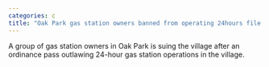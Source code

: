 ```yaml
---
categories: c
title: "Oak Park gas station owners banned from operating 24hours file lawsuit secure restraining order to block ordinance"
---
```

A group of gas station owners in Oak Park is suing the village after an ordinance pass outlawing 24-hour gas station operations in the village.